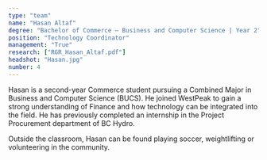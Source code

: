 ```yaml
---
type: "team"
name: "Hasan Altaf"
degree: "Bachelor of Commerce – Business and Computer Science | Year 2"
position: "Technology Coordinator"
management: "True"
research: ["RGR_Hasan_Altaf.pdf"]
headshot: "Hasan.jpg"
number: 4
---
```


Hasan is a second-year Commerce student pursuing a Combined Major in Business and Computer Science (BUCS). He joined WestPeak to gain a strong understanding of Finance and how technology can be integrated into the field. He has previously completed an internship in the Project Procurement department of BC Hydro.


Outside the classroom, Hasan can be found playing soccer, weightlifting or volunteering in the community.


